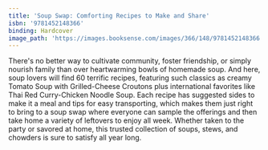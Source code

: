 ```yaml
---
title: 'Soup Swap: Comforting Recipes to Make and Share'
isbn: '9781452148366'
binding: Hardcover
image_path: 'https://images.booksense.com/images/366/148/9781452148366.jpg'
---
```



There's no better way to cultivate community, foster friendship, or simply nourish family than over heartwarming bowls of homemade soup. And here, soup lovers will find 60 terrific recipes, featuring such classics as creamy Tomato Soup with Grilled-Cheese Croutons plus international favorites like Thai Red Curry-Chicken Noodle Soup. Each recipe has suggested sides to make it a meal and tips for easy transporting, which makes them just right to bring to a soup swap where everyone can sample the offerings and then take home a variety of leftovers to enjoy all week. Whether taken to the party or savored at home, this trusted collection of soups, stews, and chowders is sure to satisfy all year long.